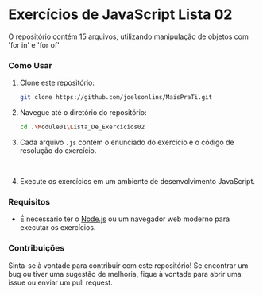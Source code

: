 # Exercícios de JavaScript Lista 02

O repositório contém 15 arquivos, utilizando manipulação de objetos com 'for in' e 'for of'


### Como Usar

1. Clone este repositório:
   ```bash
   git clone https://github.com/joelsonlins/MaisPraTi.git
   ```

2. Navegue até o diretório do repositório:
   ```bash
   cd .\Module01\Lista_De_Exercicios02
   ```

3. Cada arquivo `.js` contém o enunciado do exercício e o código de resolução do exercício.
<br>

4. Execute os exercícios em um ambiente de desenvolvimento JavaScript.

### Requisitos

- É necessário ter o [Node.js](https://nodejs.org/) ou um navegador web moderno para executar os exercícios.
  
### Contribuições

Sinta-se à vontade para contribuir com este repositório! Se encontrar um bug ou tiver uma sugestão de melhoria, fique à vontade para abrir uma issue ou enviar um pull request.